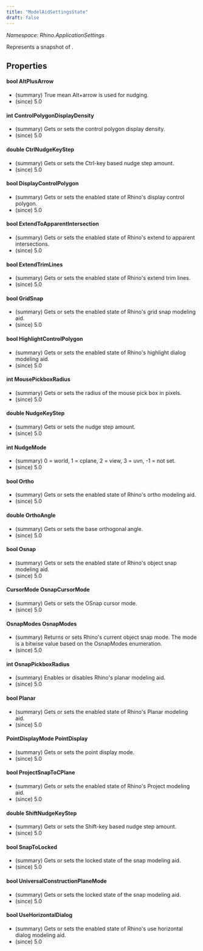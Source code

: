 ```yaml
---
title: "ModelAidSettingsState"
draft: false
---
```


*Namespace: Rhino.ApplicationSettings*

   Represents a snapshot of .
   
## Properties
#### bool AltPlusArrow
- (summary) True mean Alt+arrow is used for nudging.
- (since) 5.0
#### int ControlPolygonDisplayDensity
- (summary) Gets or sets the control polygon display density.
- (since) 5.0
#### double CtrlNudgeKeyStep
- (summary) Gets or sets the Ctrl-key based nudge step amount.
- (since) 5.0
#### bool DisplayControlPolygon
- (summary) Gets or sets the enabled state of Rhino's display control polygon.
- (since) 5.0
#### bool ExtendToApparentIntersection
- (summary) Gets or sets the enabled state of Rhino's extend to apparent intersections.
- (since) 5.0
#### bool ExtendTrimLines
- (summary) Gets or sets the enabled state of Rhino's extend trim lines.
- (since) 5.0
#### bool GridSnap
- (summary) Gets or sets the enabled state of Rhino's grid snap modeling aid.
- (since) 5.0
#### bool HighlightControlPolygon
- (summary) Gets or sets the enabled state of Rhino's highlight dialog modeling aid.
- (since) 5.0
#### int MousePickboxRadius
- (summary) Gets or sets the radius of the mouse pick box in pixels.
- (since) 5.0
#### double NudgeKeyStep
- (summary) Gets or sets the nudge step amount.
- (since) 5.0
#### int NudgeMode
- (summary) 0 = world, 1 = cplane, 2 = view, 3 = uvn, -1 = not set.
- (since) 5.0
#### bool Ortho
- (summary) Gets or sets the enabled state of Rhino's ortho modeling aid.
- (since) 5.0
#### double OrthoAngle
- (summary) Gets or sets the base orthogonal angle.
- (since) 5.0
#### bool Osnap
- (summary) Gets or sets the enabled state of Rhino's object snap modeling aid.
- (since) 5.0
#### CursorMode OsnapCursorMode
- (summary) Gets or sets the OSnap cursor mode.
- (since) 5.0
#### OsnapModes OsnapModes
- (summary) 
     Returns or sets Rhino's current object snap mode.
     The mode is a bitwise value based on the OsnapModes enumeration.
- (since) 5.0
#### int OsnapPickboxRadius
- (summary) Enables or disables Rhino's planar modeling aid.
- (since) 5.0
#### bool Planar
- (summary) Gets or sets the enabled state of Rhino's Planar modeling aid.
- (since) 5.0
#### PointDisplayMode PointDisplay
- (summary) Gets or sets the point display mode.
- (since) 5.0
#### bool ProjectSnapToCPlane
- (summary) Gets or sets the enabled state of Rhino's Project modeling aid.
- (since) 5.0
#### double ShiftNudgeKeyStep
- (summary) Gets or sets the Shift-key based nudge step amount.
- (since) 5.0
#### bool SnapToLocked
- (summary) Gets or sets the locked state of the snap modeling aid.
- (since) 5.0
#### bool UniversalConstructionPlaneMode
- (summary) Gets or sets the locked state of the snap modeling aid.
- (since) 5.0
#### bool UseHorizontalDialog
- (summary) Gets or sets the enabled state of Rhino's use horizontal dialog modeling aid.
- (since) 5.0
